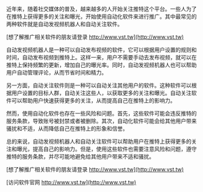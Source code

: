 近年来，随着社交媒体的普及，越来越多的人开始关注推特这个平台。一些人为了在推特上获得更多的关注和曝光，开始使用自动化软件来进行推广。其中最常见的两种软件就是自动发视频机器人和自动关注软件。

[想了解推广相关软件的朋友请登录 http://www.vst.tw](http://www.vst.tw)

自动发视频机器人是一种可以自动发布视频的软件，它可以根据用户设置的规则和时间，自动发布视频到推特上。这样一来，用户不需要手动去发布视频，就可以在推特上保持频繁的更新，增加自己的曝光率。同时，自动发视频机器人也可以帮助用户自动管理评论，从而节省时间和精力。

另一方面，自动关注软件则是一种可以自动关注其他用户的软件。这种软件可以根据用户设置的目标人群，自动关注这些人，以获取更多的关注和曝光。自动关注软件可以帮助用户快速获得更多的关注，从而提高自己在推特上的影响力。

然而，使用自动化软件也存在一些风险和问题。首先，这些软件可能会违反推特的服务条款，导致账号被封禁或者被删除。其次，自动化软件可能会给其他用户带来骚扰和不适，从而降低自己在推特上的形象和信誉。

总的来说，自动发视频机器人和自动关注软件可以帮助用户在推特上获得更多的关注和曝光，提高自己的影响力。但是，使用这些软件也需要注意风险和问题，遵守推特的服务条款，并尽可能地避免给其他用户带来不适和骚扰。

[想了解推广相关软件的朋友请登录 http://www.vst.tw](http://www.vst.tw)


[访问软件官网 http://www.vst.tw](http://www.vst.tw)
